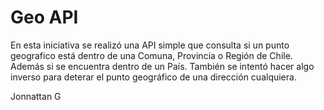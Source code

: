 # Geo API

En esta iniciativa se realizó una API simple que consulta si un punto geografico está dentro de una Comuna, Provincia o Región de Chile. Además si se encuentra dentro de un País. 
También se intentó hacer algo inverso para deterar el punto geográfico de una dirección cualquiera. 

Jonnattan G
